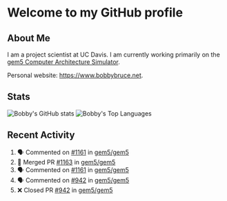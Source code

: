# Welcome to my GitHub profile

## About Me

I am a project scientist at UC Davis. I am currently working primarily on the [gem5 Computer Architecture Simulator](https://github.com/gem5).

Personal website: <https://www.bobbybruce.net>.

## Stats

![Bobby's GitHub stats](https://github-readme-stats.vercel.app/api?username=bobbyrbruce&show_icons=true&theme=responsive&include_all_commits=true&count_private=true&show=reviews&disable_animations=true)
![Bobby's Top Languages ](https://github-readme-stats.vercel.app/api/top-langs/?username=bobbyrbruce&layout=compact&theme=responsive&count_private=true&langs_count=10&disable_animations=true)

## Recent Activity

<!--START_SECTION:activity-->
1. 🗣 Commented on [#1161](https://github.com/gem5/gem5/pull/1161#issuecomment-2132045828) in [gem5/gem5](https://github.com/gem5/gem5)
2. 🎉 Merged PR [#1163](https://github.com/gem5/gem5/pull/1163) in [gem5/gem5](https://github.com/gem5/gem5)
3. 🗣 Commented on [#1161](https://github.com/gem5/gem5/pull/1161#issuecomment-2131646678) in [gem5/gem5](https://github.com/gem5/gem5)
4. 🗣 Commented on [#942](https://github.com/gem5/gem5/pull/942#issuecomment-2131484142) in [gem5/gem5](https://github.com/gem5/gem5)
5. ❌ Closed PR [#942](https://github.com/gem5/gem5/pull/942) in [gem5/gem5](https://github.com/gem5/gem5)
<!--END_SECTION:activity-->
